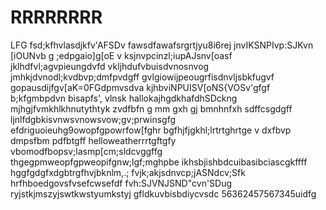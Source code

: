 # RRRRRRRR
LFG
fsd;kfhvlasdjkfv'AFSDv
fawsdfawafsrgrtjyu8i6rej
jnvIKSNPIvp:SJKvn [iOUNvb
g ;edpgaio]g[oE
v ksjnvpcinzl;iupAJsnv[oasf
jklhdfvl;agvpieungdvfd
vkljhdufvbuisdvnosnvog
jmhkjdvnodl;kvdbvp;dmfpvdgff
gvlgiowijpeougrfisdnvljsbkfugvf
gopausdijfgv[aK=0FGdpmvsdva
kjhbviNPUISV[oNS{VOSv'gfgf
b;kfgmbpdvn bisapfs', vlnsk
hallokajhgdkhafdhSDckng
mjhgjfvmkhlkhnutythtyk
zvdfbfn g mm gxh gj bmnhnfxh sdffcsgdgff
ljnlfdgbkisvnwsvnowsvow;gv;prwinsgfg
efdriguoieuhg9owopfgpowrfow[fghr
bgfhjfjgkhl;lrtrtghrtge
v dxfbvp dmpsfbm pdfbtgff
helloweatherrrtgftgfy
vbomodfbopsv;lasmp[cm;sldcvggffg
thgegpmweopfgpweopifgnw;lgf;mghpbe
ikhsbjishbdcuibasibciascgkffff
hggfgdgfxdgbtrgfhvjbknlm,.;
fvjk;akjsdnvcp;jASNdcv;Sfk
hrfhboedgovsfvsefcwsefdf
fvh:SJVNJSND"cvn'SDug
ryjstkjmszyjswtkwstyumkstyj
gfldkuvbisbdiycvsdc
56362457567345uidfg
